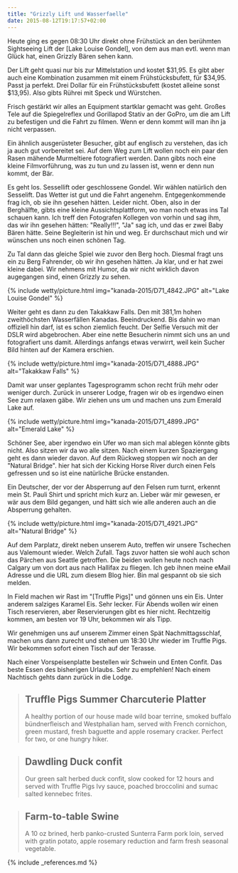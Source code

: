 ```yaml
---
title: "Grizzly Lift und Wasserfaelle"
date: 2015-08-12T19:17:57+02:00
---
```

Heute ging es gegen 08:30 Uhr direkt ohne Frühstück an den berühmten Sightseeing Lift der [Lake Louise Gondel], von dem aus man evtl. wenn man Glück hat, einen Grizzly Bären sehen kann.

Der Lift geht quasi nur bis zur Mittelstation und kostet $31,95. Es gibt aber auch eine Kombination zusammen mit einem Frühstücksbufett, für $34,95. Passt ja perfekt. Drei Dollar für ein Frühstücksbufett (kostet alleine sonst $13,95). Also gibts Rührei mit Speck und Würstchen. 

Frisch gestärkt wir alles an Equipment startklar gemacht was geht. Großes Tele auf die Spiegelreflex und Gorillapod Stativ an der GoPro, um die am Lift zu befestigen und die Fahrt zu filmen. Wenn er denn kommt will man ihn ja nicht verpassen.

Ein ähnlich ausgerüsteter Besucher, gibt auf englisch zu verstehen, das ich ja auch gut vorbereitet sei. Auf dem Weg zum Lift wollen noch ein paar den Rasen mähende Murmeltiere fotografiert werden. Dann gibts noch eine kleine Filmvorführung, was zu tun und zu lassen ist, wenn er denn nun kommt, der Bär.

Es geht los. Sessellift oder geschlossene Gondel. Wir wählen natürlich den Sesselift. Das Wetter ist gut und die Fahrt angenehm. Entgegenkommende frag ich, ob sie ihn gesehen hätten. Leider nicht. Oben, also in der Berghälfte, gibts eine kleine Aussichtsplattform, wo man noch etwas ins Tal schauen kann. Ich treff den Fotografen Kollegen von vorhin und sag ihm, das wir ihn gesehen hätten: "Really!!!", "Ja" sag ich, und das er zwei Baby Bären hätte. Seine Begleiterin ist hin und weg. Er durchschaut mich und wir wünschen uns noch einen schönen Tag.

Zu Tal dann das gleiche Spiel wie zuvor den Berg hoch. Diesmal fragt uns ein zu Berg Fahrender, ob wir ihn gesehen hätten. Ja klar, und er hat zwei kleine dabei. Wir nehmens mit Humor, da wir nicht wirklich davon augegangen sind, einen Grizzly zu sehen.

{% include wetty/picture.html img="kanada-2015/D71_4842.JPG" alt="Lake Louise Gondel" %}

Weiter geht es dann zu den Takakkaw Falls. Den mit 381,1m hohen zweithöchsten Wasserfällen Kanadas. Beeindruckend. Bis dahin wo man offiziell hin darf, ist es schon ziemlich feucht. Der Selfie Versuch mit der DSLR wird abgebrochen. Aber eine nette Besucherin nimmt sich uns an und fotografiert uns damit. Allerdings anfangs etwas verwirrt, weil kein Sucher Bild hinten auf der Kamera erschien.

{% include wetty/picture.html img="kanada-2015/D71_4888.JPG" alt="Takakkaw Falls" %}

Damit war unser geplantes Tagesprogramm schon recht früh mehr oder weniger durch. Zurück in unserer Lodge, fragen wir ob es irgendwo einen See zum relaxen gäbe. Wir ziehen uns um und machen uns zum Emerald Lake auf. 

{% include wetty/picture.html img="kanada-2015/D71_4899.JPG" alt="Emerald Lake" %}

Schöner See, aber irgendwo ein Ufer wo man sich mal ablegen könnte gibts nicht. Also sitzen wir da wo alle sitzen. Nach einem kurzen Spaziergang geht es dann wieder davon. Auf dem Rückweg stoppen wir noch an der "Natural Bridge". hier hat sich der Kicking Horse River durch einen Fels gefressen und so ist eine natürliche Brücke enstanden.

Ein Deutscher, der vor der Absperrung auf den Felsen rum turnt, erkennt mein St. Pauli Shirt und spricht mich kurz an. Lieber wär mir gewesen, er wär aus dem Bild gegangen, und hätt sich wie alle anderen auch an die Absperrung gehalten.

{% include wetty/picture.html img="kanada-2015/D71_4921.JPG" alt="Natural Bridge" %}

Auf dem Parplatz, direkt neben unserem Auto, treffen wir unsere Tschechen aus Valemount wieder. Welch Zufall. Tags zuvor hatten sie wohl auch schon das Pärchen aus Seattle getroffen. Die beiden wollen heute noch nach Calgary um von dort aus nach Hallifax zu fliegen. Ich geb ihnen meine eMail Adresse und die URL zum diesem Blog hier. Bin mal gespannt ob sie sich melden.

In Field machen wir Rast im "[Truffle Pigs]" und gönnen uns ein Eis. Unter anderem salziges Karamel Eis. Sehr lecker. Für Abends wollen wir einen Tisch reservieren, aber Reservierungen gibt es hier nicht. Rechtzeitig kommen, am besten vor 19 Uhr, bekommen wir als Tipp.

Wir genehmigen uns auf unserem Zimmer einen Spät Nachmittagsschlaf, machen uns dann zurecht und stehen um 18:30 Uhr wieder im Truffle Pigs. Wir bekommen sofort einen Tisch auf der Terasse. 

Nach einer Vorspeisenplatte bestellen wir Schwein und Enten Confit. Das beste Essen des bisherigen Urlaubs. Sehr zu empfehlen! Nach einem Nachtisch gehts dann zurück in die Lodge.

> ## Truffle Pigs Summer Charcuterie Platter
> A healthy portion of our house made wild boar terrine, smoked buffalo bündnerfleisch and Westphalian ham, served with French cornichon, green mustard, fresh baguette and apple rosemary cracker. 
> Perfect for two, or one hungry hiker. 

> ## Dawdling Duck confit 
> Our green salt herbed duck confit, slow cooked for 12 hours and served with Truffle Pigs Ivy sauce, poached broccolini and sumac salted kennebec frites.

> ## Farm-to-table Swine
> A 10 oz brined, herb panko-crusted Sunterra Farm pork loin, served with gratin potato, apple rosemary reduction and farm fresh seasonal vegetable.


{% include _references.md %}